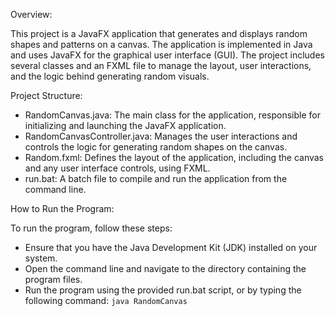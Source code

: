 Overview:

This project is a JavaFX application that generates and displays random shapes and patterns on a canvas.
The application is implemented in Java and uses JavaFX for the graphical user interface (GUI).
The project includes several classes and an FXML file to manage the layout, user interactions, and the logic behind generating random visuals.

Project Structure:

* RandomCanvas.java: The main class for the application, responsible for initializing and launching the JavaFX application.
* RandomCanvasController.java: Manages the user interactions and controls the logic for generating random shapes on the canvas.
* Random.fxml: Defines the layout of the application, including the canvas and any user interface controls, using FXML.
* run.bat: A batch file to compile and run the application from the command line.

How to Run the Program:

To run the program, follow these steps:
* Ensure that you have the Java Development Kit (JDK) installed on your system.
* Open the command line and navigate to the directory containing the program files.
* Run the program using the provided run.bat script, or by typing the following command: `java RandomCanvas`
